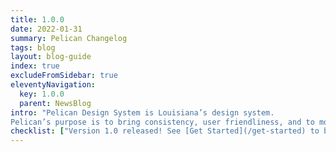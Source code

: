 ```yaml
---
title: 1.0.0
date: 2022-01-31
summary: Pelican Changelog
tags: blog
layout: blog-guide
index: true
excludeFromSidebar: true
eleventyNavigation:
  key: 1.0.0
  parent: NewsBlog
intro: "Pelican Design System is Louisiana’s design system. 
Pelican’s purpose is to bring consistency, user friendliness, and to modernize Louisiana’s websites. It’s built on Bootstrap 4 (we’re working on a Bootstrap 5 version of Pelican) to allow our developers to start quickly. Created with accessibility in mind, we’re always doing our best to improve Pelican for our developers, designers, and most importantly, our users."
checklist: ["Version 1.0 released! See [Get Started](/get-started) to begin using Pelican Design System.", "Content has been simplified and the guidance is easier to follow."]
---
```


